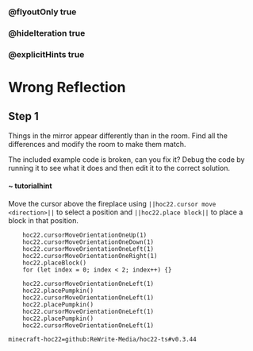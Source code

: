 ### @flyoutOnly true
### @hideIteration true
### @explicitHints true


# Wrong Reflection

## Step 1
Things in the mirror appear differently than in the room. Find all the differences and modify the room to make them match.

The included example code is broken, can you fix it? Debug the code by running it to see what it does and then edit it to the correct solution.

#### ~ tutorialhint 
Move the cursor above the fireplace using ``||hoc22.cursor move <direction>||`` to select a position and ``||hoc22.place block||`` to place a block in that position.

```ghost
    hoc22.cursorMoveOrientationOneUp(1)
    hoc22.cursorMoveOrientationOneDown(1)
    hoc22.cursorMoveOrientationOneLeft(1)
    hoc22.cursorMoveOrientationOneRight(1)
    hoc22.placeBlock()
    for (let index = 0; index < 2; index++) {}

```
```template
    hoc22.cursorMoveOrientationOneLeft(1)
    hoc22.placePumpkin()
    hoc22.cursorMoveOrientationOneLeft(1)
    hoc22.placePumpkin()
    hoc22.cursorMoveOrientationOneLeft(1)
    hoc22.placePumpkin()
    hoc22.cursorMoveOrientationOneLeft(1)
```

```package
minecraft-hoc22=github:ReWrite-Media/hoc22-ts#v0.3.44
```